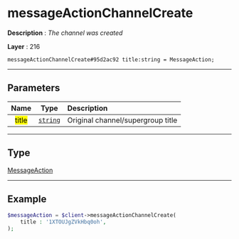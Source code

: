 # messageActionChannelCreate

**Description** : *The channel was created*

**Layer** : 216

```tl
messageActionChannelCreate#95d2ac92 title:string = MessageAction;
```

---

## Parameters

| Name | Type | Description |
| :---: | :---: | :--- |
| <mark>title</mark> | [`string`](type/string) | Original channel/supergroup title |

---

## Type

[MessageAction](type/MessageAction)

---

## Example

```php
$messageAction = $client->messageActionChannelCreate(
	title : '1XTOUJgZVkHbq0oh',
);
```
